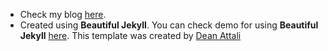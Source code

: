 - Check my blog [here](https://amit9oct.github.io).
- Created using **Beautiful Jekyll**. You can check demo for using **Beautiful Jekyll** [here](https://beautifuljekyll.com/). This template was created by [Dean Attali](https://deanattali.com)